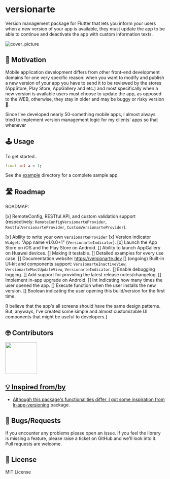 # versionarte

Version management package for Flutter that lets you inform your users when a new version of your app is available, they must update the app to be able to continue and deactivate the app with custom information texts.

<img src="#" alt="cover_picture" />

## 🚀 Motivation

Mobile application development differs from other front-end development domains for one very specific reason: when you want to modify and publish a new version of your app you have to send it to be reviewed by the stores (AppStore, Play Store, AppGallery and etc.) and most specifically when a new version is available users must choose to update the app, as opposed to the WEB, otherwise, they stay in older and may be buggy or risky version 🥺.

Since I've developed nearly 50-something mobile apps, I almost always tried to implement version management logic for my clients' apps so that whenever 

## 🕹️ Usage

To get started..

```dart
final int a = 1;
```

See the <a href="#">example</a> directory for a complete sample app.

## 🛣️ Roadmap
ROADMAP:

[x] RemoteConfig, RESTful API, and custom validation support (respectively: `RemoteConfigVersionarteProvider`, `RestfulVersionarteProvider`, `CustomVersionarteProvider`).

[x] Ability to write your own `VersionarteProvider`
[x] Version indicator `Widget`: "App name v1.0.0+1" (`VersionarteIndicator`).
[x] Launch the App Store on iOS and the Play Store on Android.
[] Ability to launch AppGallery on Huawei devices.
[] Making it testable.
[] Detailed examples for every use case.
[] Documentation website: https://versionarte.dev
[] (ongoing) Built-in UI-kit and components support: `VersionarteInactiveView`, `VersionarteMustUpdateView`, `VersionarteIndicator`.
[] Enable debugging logging.
[] Add support for providing the latest release notes/changelog.
[] Implement in-app upgrade on Android.
[] Int indicating how many times the user opened the app.
[] Execute function when the user installs the new version.
[] Boolean indicating the user opening this build/version for the first time.

[I believe that the app's all screens should have the same design patterns. But, anyways, I've created some simple and almost customizable UI components that might be useful to developers.]

## 🤓 Contributors

<a  href="https://github.com/al-ventures/telpo-flutter-sdk/graphs/contributors"> <img  src="https://github.com/kamranbekirovyz.png" height="100">

## 💡 Inspired from/by

- Although this package's functionalities differ, I got some inspiration from <a href="https://github.com/levin-riegner/lr-app-versioning">lr-app-versioning</a> package.

## 🐞 Bugs/Requests

If you encounter any problems please open an issue. If you feel the library is missing a feature, please raise a ticket on GitHub and we'll look into it. Pull requests are welcome.

## 📃 License

MIT License
